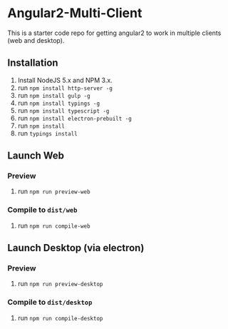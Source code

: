# Angular2-Multi-Client

This is a starter code repo for getting angular2 to work in multiple clients (web and desktop).

## Installation

1. Install NodeJS 5.x and NPM 3.x.
1. run `npm install http-server -g`
1. run `npm install gulp -g`
1. run `npm install typings -g`
1. run `npm install typescript -g`
1. run `npm install electron-prebuilt -g`
1. run `npm install`
1. run `typings install`

## Launch Web
### Preview
1. run `npm run preview-web`

### Compile to `dist/web`
1. run `npm run compile-web`

## Launch Desktop (via electron)
### Preview
1. run `npm run preview-desktop`

### Compile to `dist/desktop`
1. run `npm run compile-desktop`
